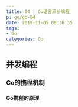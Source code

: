 ```yaml
---
title: 04 | Go语言异步编程
p: go/go-04
date: 2019-11-05 09:36:35
tags:
- Go
categories: Go
---
```


## 并发编程

### Go的携程机制

#### Go携程的原理
